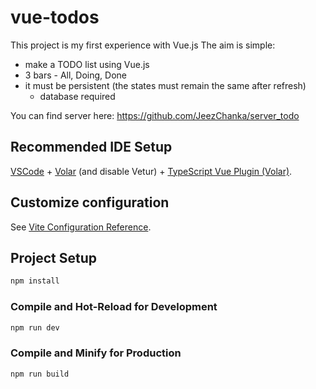 # vue-todos

This project is my first experience with Vue.js
The aim is simple: 
* make a TODO list using Vue.js
* 3 bars - All, Doing, Done
* it must be persistent (the states must remain the same after refresh) 
    * database required 

You can find server here: https://github.com/JeezChanka/server_todo

## Recommended IDE Setup

[VSCode](https://code.visualstudio.com/) + [Volar](https://marketplace.visualstudio.com/items?itemName=Vue.volar) (and disable Vetur) + [TypeScript Vue Plugin (Volar)](https://marketplace.visualstudio.com/items?itemName=Vue.vscode-typescript-vue-plugin).

## Customize configuration

See [Vite Configuration Reference](https://vitejs.dev/config/).

## Project Setup

```sh
npm install
```

### Compile and Hot-Reload for Development

```sh
npm run dev
```

### Compile and Minify for Production

```sh
npm run build
```
